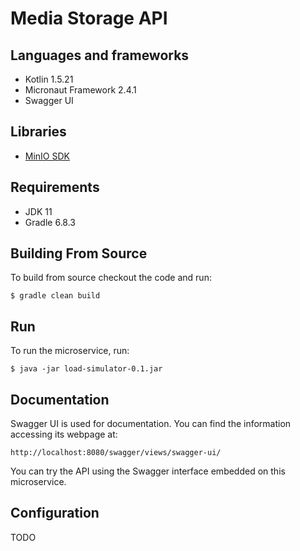 [comment]: <> (<p align="center"><img src="https://jaimedantas.com/load-microservice/docs/icon.png" height="25%" width="25%"> </p>)

# Media Storage API

[comment]: <> ([![Quality Gate Status]&#40;https://sonarcloud.io/api/project_badges/measure?project=jaimedantas_load-microservice&metric=alert_status&#41;]&#40;https://sonarcloud.io/dashboard?id=jaimedantas_load-microservice&#41;)
[comment]: <> ([![Coverage]&#40;https://sonarcloud.io/api/project_badges/measure?project=b3-tax-calculator&metric=coverage&#41;]&#40;https://sonarcloud.io/dashboard?id=b3-tax-calculator&#41;)
[comment]: <> ([![Maintainability Rating]&#40;https://sonarcloud.io/api/project_badges/measure?project=jaimedantas_load-microservice&metric=sqale_rating&#41;]&#40;https://sonarcloud.io/dashboard?id=jaimedantas_load-microservice&#41;)
[comment]: <> ([![Security Rating]&#40;https://sonarcloud.io/api/project_badges/measure?project=jaimedantas_load-microservice&metric=security_rating&#41;]&#40;https://sonarcloud.io/dashboard?id=jaimedantas_load-microservice&#41;)
[comment]: <> ([![Reliability Rating]&#40;https://sonarcloud.io/api/project_badges/measure?project=jaimedantas_load-microservice&metric=reliability_rating&#41;]&#40;https://sonarcloud.io/dashboard?id=jaimedantas_load-microservice&#41;)
[comment]: <> ([![Vulnerabilities]&#40;https://sonarcloud.io/api/project_badges/measure?project=jaimedantas_load-microservice&metric=vulnerabilities&#41;]&#40;https://sonarcloud.io/dashboard?id=jaimedantas_load-microservice&#41;)

[comment]: <> (This microservice simulates a microservice with a REST endpoint at ``/resource/{resource_id}``. There is a tutorial on Medium [here]&#40;https://medium.com/reverse-engineering/creating-your-very-first-microservice-with-micronaut-and-kotlin-9be6be4a58d5&#41;.)

## Languages and frameworks
 - Kotlin 1.5.21
 - Micronaut Framework 2.4.1
 - Swagger UI
 
## Libraries
 - [MinIO SDK](https://docs.min.io/docs/java-client-quickstart-guide.html)
 
## Requirements
- JDK 11
- Gradle 6.8.3

## Building From Source
To build from source checkout the code and run:
```
$ gradle clean build
```
## Run
To run the microservice, run:
```
$ java -jar load-simulator-0.1.jar
```
## Documentation
Swagger UI is used for documentation. You can find the information accessing its webpage at:
```
http://localhost:8080/swagger/views/swagger-ui/
```
You can try the API using the Swagger interface embedded on this microservice.  

[comment]: <> (<p align="center"><img src="https://jaimedantas.com/load-microservice/docs/load_microservice_swagger.png" height="50%" width="50%"> </p>)

## Configuration

TODO
